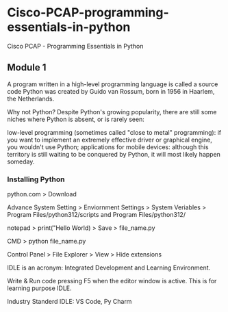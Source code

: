 # Cisco-PCAP-programming-essentials-in-python

Cisco PCAP - Programming Essentials in Python

## Module 1

A program written in a high-level programming language is called a source code
Python was created by Guido van Rossum, born in 1956 in Haarlem, the Netherlands.

Why not Python?
Despite Python's growing popularity, there are still some niches where Python is absent, or is rarely seen:

low-level programming (sometimes called "close to metal" programming): if you want to implement an extremely effective driver or graphical engine, you wouldn't use Python;
applications for mobile devices: although this territory is still waiting to be conquered by Python, it will most likely happen someday.

### Installing Python

python.com > Download

Advance System Setting > Enviornment Settings > System Veriables > Program Files/python312/scripts and Program Files/python312/

notepad > print("Hello World) > Save > file_name.py

CMD > python file_name.py

Control Panel > File Explorer > View > Hide extensions

IDLE is an acronym: Integrated Development and Learning Environment.

Write & Run code pressing F5 when the editor window is active.
This is for learning purpose IDLE.

Industry Standerd IDLE: VS Code, Py Charm
